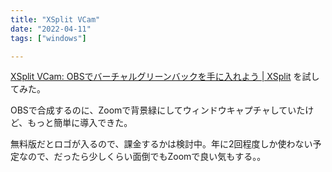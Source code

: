 ```yaml
---
title: "XSplit VCam"
date: "2022-04-11"
tags: ["windows"]

---
```


[XSplit VCam: OBSでバーチャルグリーンバックを手に入れよう | XSplit](https://www.xsplit.com/ja/partners/obs) を試してみた。

OBSで合成するのに、Zoomで背景緑にしてウィンドウキャプチャしていたけど、もっと簡単に導入できた。

無料版だとロゴが入るので、課金するかは検討中。年に2回程度しか使わない予定なので、だったら少しくらい面倒でもZoomで良い気もする。。

